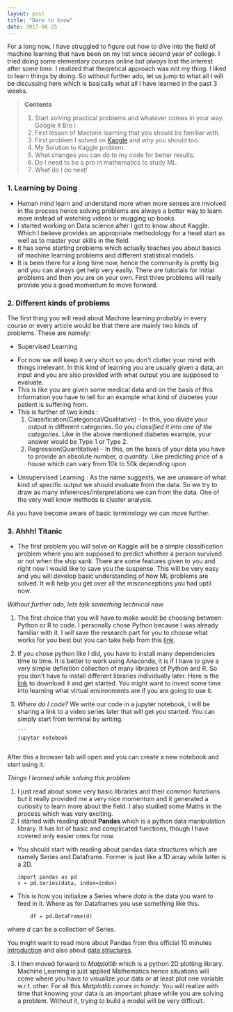 ```yaml
---
layout: post
title: "Dare to know"
date: 2017-06-25
---
```


For a long now, I have struggled to figure out how to dive into the field of machine learning that have been on my list since second year of college. I tried doing some elementary courses online but *always* lost the interest after some time. 
I realized that theoretical approach was not my thing. I liked to learn things by doing. So without further ado, let us jump to what all I will be discussing here which is basically what all I have learned in the past 3 weeks.  

> **Contents**
>1. Start solving practical problems and whatever comes in your way. Google it Bro !
>2. First lesson of Machine learning that you should be familiar with.
>3. First problem I solved on [Kaggle](https://www.kaggle.com/c/titanic) and why you should too.     
>4. My Solution to Kaggle problem.
>5. What changes you can do to my code for better results.
>6. Do I need to be a pro in mathematics to study ML.
>7. What do I do next!

###  1. Learning by Doing

 + Human mind learn and understand more when more senses are involved in the process hence solving problems are always a better way to learn more instead of watching videos or mugging up books. 
 + I started working on Data science after I got to know about Kaggle. Which I believe provides an appropriate methodology for a head start as well as to master your skills in the field. 
 + It has some starting problems which actually teaches you about basics of machine learning problems and different statistical models.
 + It is been there for a long time now, hence the community is pretty big and you can always get help very easily. There are tutorials for initial problems and then you are on your own. First three problems will really provide you a good momentum to move forward.
 
### 2. Different kinds of problems

The first thing you will read about Machine learning probably in every course or every article would be that there are mainly two kinds of problems. These are namely:

  -  Supervised Learning  
   + For now we will keep it very short so you don't clutter your mind with things irrelevant. In this kind of learning you are usually given a data, an input and you are also provided with what output you are supposed to evaluate. 
   + This is like you are given some medical data and on the basis of this information you have to tell for an example what kind of diabetes your patient is suffering from.
   + This is further of two kinds :
      1. Classification(Categorical/Qualitative) - In this, you divide your output in different categories. So you *classified it into one of the categories*. Like in the above mentioned diabetes example, your answer would be Type 1 or Type 2.
      2. Regression(Quantitative) - In this, on the basis of your data you have to provide an absolute number, *a quantity*. Like predicting price of a house which can vary from 10k to 50k depending upon     
      
    
  - Unsupervised Learning : As the name suggests, we are unaware of what kind of specific output we should evaluate from the data. So we try to draw as many inferences/interpretations we can from the data. One of the very well know methods is cluster analysis.

As you have become aware of basic terminology we can move further.

### 3. Ahhh!  Titanic
 + The first problem you will solve on Kaggle will be a simple classification problem where you are supposed to predict whether a person survived or not when the ship sank. There are some features given to you and right now I would like to save you the suspense. 
This will be very easy and you will develop basic understanding of how ML problems are solved. It will help you get over all the misconceptions you had uptil now. 

*Without further ado, lets talk something technical now.* 

1. The first choice that you will have to make would be choosing between Python or R to code. I personally chose Python because I was already familiar with it. I will save the research part for you to choose what works for you best but you can take help from this [link](https://www.quora.com/Which-is-better-for-data-analysis-R-or-Python).
2.  If you chose python like I did, you have to install many dependencies time to time. It is better to work using Anaconda, it is if I have to give a very simple definition collection of many libraries of Python and R. So you don't have to install different libraries individually later. Here is the [link](https://www.continuum.io/downloads) to download it and get started. You might want to invest some time into learning what virtual environments are if you are going to use it. 
3. *Where do I code?* 
We write our code in a jupyter notebook, I will be sharing a link to a video series later that will get you started. You can simply start from terminal by writing. 
	
       ```
	   jupyter notebook
	```
 
 After this a browser tab will open and you can create a new notebook and start using it.

*Things I learned while solving this problem*

 1. I just read about some very basic libraries and their common functions but it really provided me a very nice momentum and it generated a curiosity to learn more about the field. I also studied some Maths in the process which was very exciting.
 2.  I started with reading about **Pandas** which is a python data manipulation library. It has lot of basic and complicated functions, though I have covered only easier ones for now. 
  + You should start with reading about pandas data structures which are namely Series and Dataframe. Former is just like a 1D array while latter is a 2D. 
 
       ```
	   import pandas as pd
	   s = pd.Series(data, index=index)  
       ```
  + This is how you initialize a Series where *data* is the data you want to feed in it. Where as for Dataframes you use something like this.
  
  	```
  		df = pd.DataFrame(d)
  	```
   
 where *d* can be a collection of Series.

 You might want to read more about Pandas from this official 10 minutes [introduction](http://pandas.pydata.org/pandas-docs/version/0.15.2/10min.html)  and also about [data structures](https://pandas.pydata.org/pandas-docs/stable/dsintro.html).

 3.  I then moved forward to *Matplotlib* which is a python 2D plotting library. Machine Learning is just applied Mathematics hence situations will come where you have to visualize your data or at least plot one variable w.r.t. other. For all this *Matplotlib comes in handy*. You will realize with time that knowing your data is an important phase while you are solving a problem. Without it, trying to build a model will be very difficult.
 
